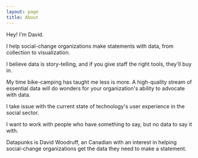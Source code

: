 ```yaml
---
layout: page
title: About
---
```


Hey! I'm David.

I help social-change organizations make statements with data, from collection to visualization.

I believe data is story-telling, and if you give staff the right tools, they'll buy in.

My time bike-camping has taught me less is more. A high-quality stream of essential data will do wonders for your organization's ability to advocate with data.

I take issue with the current state of technology's user experience in the social sector.

I want to work with people who have something to say, but no data to say it with.




Datapunks is David Woodruff, an Canadian with an interest in helping social-change organizations get the data they need to make a statement.
